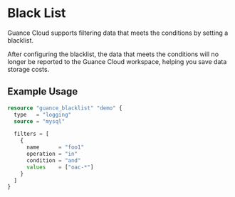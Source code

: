 # Black List

Guance Cloud supports filtering data that meets the conditions by setting a blacklist.

After configuring the blacklist, the data that meets the conditions will no longer be reported to the Guance Cloud
workspace, helping you save data storage costs.

## Example Usage

```terraform
resource "guance_blacklist" "demo" {
  type   = "logging"
  source = "mysql"

  filters = [
    {
      name      = "foo1"
      operation = "in"
      condition = "and"
      values    = ["oac-*"]
    }
  ]
}
```